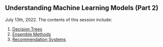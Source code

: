 ## Understanding Machine Learning Models (Part 2) 
July 13th, 2022.
The contents of this session include:
  1. [Decision Trees](./(1)%20Decision%20Trees.ipynb)
  2. [Ensemble Methods](./(2)%20Ensemble%20Methods.ipynb)
  2. [Recommendation Systems]((3)%20Recommendation%20Systems.ipynb)